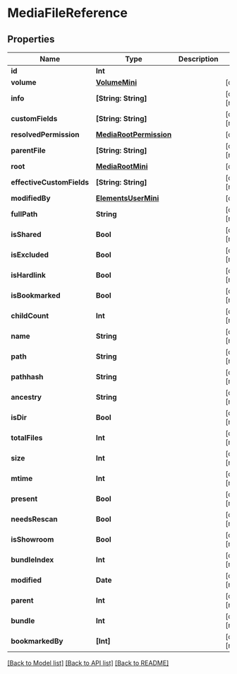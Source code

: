 # MediaFileReference

## Properties

Name | Type | Description | Notes
------------ | ------------- | ------------- | -------------
**id** | **Int** |  | 
**volume** | [**VolumeMini**](VolumeMini.md) |  | [optional] 
**info** | **[String: String]** |  | [optional] [readonly] 
**customFields** | **[String: String]** |  | [optional] [readonly] 
**resolvedPermission** | [**MediaRootPermission**](MediaRootPermission.md) |  | [optional] 
**parentFile** | **[String: String]** |  | [optional] [readonly] 
**root** | [**MediaRootMini**](MediaRootMini.md) |  | [optional] 
**effectiveCustomFields** | **[String: String]** |  | [optional] [readonly] 
**modifiedBy** | [**ElementsUserMini**](ElementsUserMini.md) |  | [optional] 
**fullPath** | **String** |  | [optional] [readonly] 
**isShared** | **Bool** |  | [optional] [readonly] 
**isExcluded** | **Bool** |  | [optional] [readonly] 
**isHardlink** | **Bool** |  | [optional] [readonly] 
**isBookmarked** | **Bool** |  | [optional] [readonly] 
**childCount** | **Int** |  | [optional] [readonly] 
**name** | **String** |  | [optional] [readonly] 
**path** | **String** |  | [optional] [readonly] 
**pathhash** | **String** |  | [optional] [readonly] 
**ancestry** | **String** |  | [optional] [readonly] 
**isDir** | **Bool** |  | [optional] [readonly] 
**totalFiles** | **Int** |  | [optional] [readonly] 
**size** | **Int** |  | [optional] [readonly] 
**mtime** | **Int** |  | [optional] [readonly] 
**present** | **Bool** |  | [optional] [readonly] 
**needsRescan** | **Bool** |  | [optional] [readonly] 
**isShowroom** | **Bool** |  | [optional] [readonly] 
**bundleIndex** | **Int** |  | [optional] [readonly] 
**modified** | **Date** |  | [optional] [readonly] 
**parent** | **Int** |  | [optional] [readonly] 
**bundle** | **Int** |  | [optional] [readonly] 
**bookmarkedBy** | **[Int]** |  | [optional] [readonly] 

[[Back to Model list]](../README.md#documentation-for-models) [[Back to API list]](../README.md#documentation-for-api-endpoints) [[Back to README]](../README.md)


